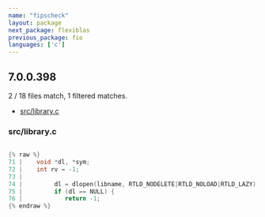 ```yaml
---
name: "fipscheck"
layout: package
next_package: flexiblas
previous_package: fio
languages: ['c']
---
```

## 7.0.0.398
2 / 18 files match, 1 filtered matches.

 - [src/library.c](#srclibraryc)

### src/library.c

```c

{% raw %}
71 | 	void *dl, *sym;
72 | 	int rv = -1;
73 | 
74 |         dl = dlopen(libname, RTLD_NODELETE|RTLD_NOLOAD|RTLD_LAZY);
75 |         if (dl == NULL) {
76 | 	        return -1;
{% endraw %}

```